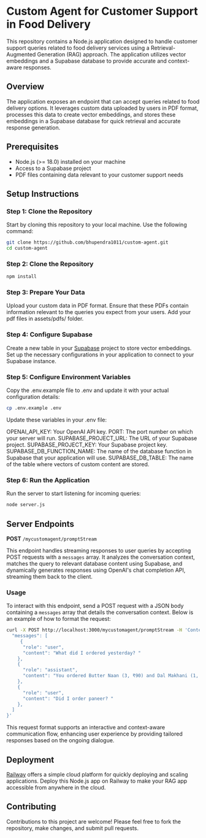 # Custom Agent for Customer Support in Food Delivery

This repository contains a Node.js application designed to handle customer support queries related to food delivery services using a Retrieval-Augmented Generation (RAG) approach. The application utilizes vector embeddings and a Supabase database to provide accurate and context-aware responses.

## Overview

The application exposes an endpoint that can accept queries related to food delivery options. It leverages custom data uploaded by users in PDF format, processes this data to create vector embeddings, and stores these embeddings in a Supabase database for quick retrieval and accurate response generation.

## Prerequisites

- Node.js (>= 18.0) installed on your machine
- Access to a Supabase project
- PDF files containing data relevant to your customer support needs

## Setup Instructions

### Step 1: Clone the Repository

Start by cloning this repository to your local machine. Use the following command:

```bash
git clone https://github.com/bhupendra1011/custom-agent.git
cd custom-agent
```

### Step 2: Clone the Repository

```bash
npm install
```

### Step 3: Prepare Your Data

Upload your custom data in PDF format. Ensure that these PDFs contain information relevant to the queries you expect from your users. Add your pdf files in assets/pdfs/ folder.

### Step 4: Configure Supabase

Create a new table in your [Supabase](https://supabase.com/) project to store vector embeddings. Set up the necessary configurations in your application to connect to your Supabase instance.

### Step 5: Configure Environment Variables

Copy the .env.example file to .env and update it with your actual configuration details:

```bash
cp .env.example .env
```

Update these variables in your .env file:

OPENAI_API_KEY: Your OpenAI API key.
PORT: The port number on which your server will run.
SUPABASE_PROJECT_URL: The URL of your Supabase project.
SUPABASE_PROJECT_KEY: Your Supabase project key.
SUPABASE_DB_FUNCTION_NAME: The name of the database function in Supabase that your application will use.
SUPABASE_DB_TABLE: The name of the table where vectors of custom content are stored.

### Step 6: Run the Application

Run the server to start listening for incoming queries:

```bash
node server.js
```

## Server Endpoints

**POST** `/mycustomagent/promptStream`

This endpoint handles streaming responses to user queries by accepting POST requests with a `messages` array. It analyzes the conversation context, matches the query to relevant database content using Supabase, and dynamically generates responses using OpenAI's chat completion API, streaming them back to the client.

### Usage

To interact with this endpoint, send a POST request with a JSON body containing a `messages` array that details the conversation context. Below is an example of how to format the request:

```bash
curl -X POST http://localhost:3000/mycustomagent/promptStream -H 'Content-Type: application/json' -d '{
  "messages": [
     {
      "role": "user",
      "content": "What did I ordered yesterday? "
    },
    {
      "role": "assistant",
      "content": "You ordered Butter Naan (3, ₹90) and Dal Makhani (1, ₹210) yesterday, January 12, 2025. The total amount for your order was ₹480, and you requested extra butter on the naan."
    },
    {
      "role": "user",
      "content": "Did I order paneer? "
    },
  ]
}'
```

This request format supports an interactive and context-aware communication flow, enhancing user experience by providing tailored responses based on the ongoing dialogue.

## Deployment

[Railway](https://railway.com/) offers a simple cloud platform for quickly deploying and scaling applications. Deploy this Node.js app on Railway to make your RAG app accessible from anywhere in the cloud.

## Contributing

Contributions to this project are welcome! Please feel free to fork the repository, make changes, and submit pull requests.

